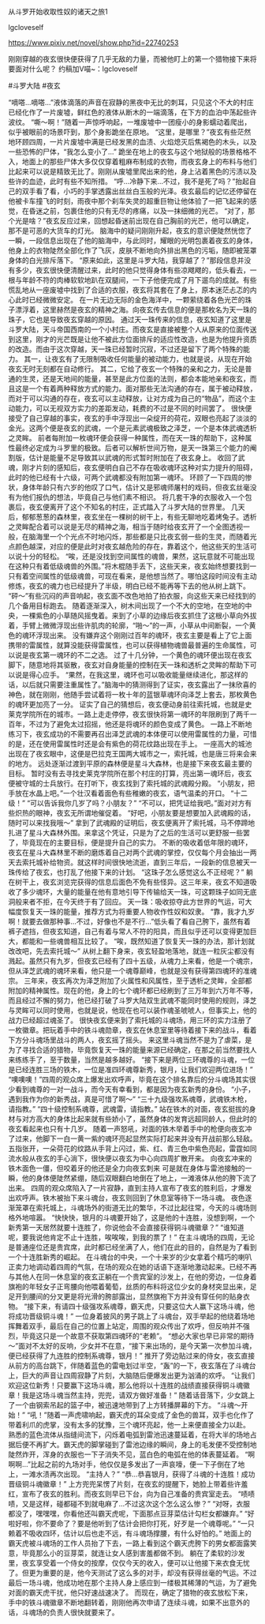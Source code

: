 从斗罗开始收取性奴的诸天之旅1

lgcloveself

https://www.pixiv.net/novel/show.php?id=22740253

刚刚穿越的夜玄很快便获得了几乎无敌的力量，而被他盯上的第一个猎物接下来将要面对什么呢？
约稿加V喵~：lgcloveself

#斗罗大陆
#夜玄


“嘀嗒…嘀嗒…”液体滴落的声音在寂静的黑夜中无比的刺耳，只见这个不大的村庄已经化作了一片废墟，鲜红色的液体从断木的一端滴落，在下方的血泊中荡起些许波纹。
    “嘶～啊！”随着一声惊呼响起，一堆废墟中一团瘦小的身影蠕动着爬出，似乎被眼前的场景吓到，那个身影跪坐在原地。
    “这里，是哪里？”夜玄有些茫然地环顾四周，一片片废墟中满是已经发黑的血渍、火焰熄灭后焦褐色的木头，以及一些恐怖的尸体，“我怎么变小了…”
    跪坐在地上的夜玄与这个地狱般的场景格格不入，地面上的那些尸体大多仅仅穿着粗麻布制成的衣物，而夜玄身上的布料与他们比起来可以说是精致无比了。刚刚从废墟里爬出来的他，身上沾着黑色的污渍以及些许的血迹，此时有些不知所措。
    “呼…冷静下来…不过，我不是死了吗？”抬起自己的双手看了看，小巧的手掌透露出丝丝白玉般的光泽。夜玄最后的记忆还停留在他被卡车撞飞的时刻，雨夜中那个刹车失灵的超重巨物让他体验了一把飞起来的感觉，在昏迷之前，包裹住他的只有无尽的疼痛，以及一抹细微的光芒。
    “对了，那个光是啥？”夜玄反应过来，回想起昏迷前出现在自己胸前的光芒，他可以确定，那不是可恶的大货车的灯光。
    脑海中的疑问刚刚升起，夜玄的意识便陡然恍惚了一瞬，一段信息出现在了他的脑海中，与此同时，耀眼的光明包裹着夜玄的身体，他身上的衣物陡然全部化作了飞灰，皮肤不断地向外排出黑色的污垢，随即被笼罩身体的白光排斥落下。
    “原来如此，这里是斗罗大陆，我穿越了？”那段信息并没有多少，夜玄很快便清醒过来，此时的他只觉得身体有些凉飕飕的，低头看去，一根与年龄不符的肉棒软软地趴在双腿间，一下子他便完成了月下遛鸟的成就。有些慌乱地从一座废墟中找到了合适的衣服，夜玄将其套在了身上，原本迷茫忐忑的内心此时已经微微安定。
    在一片无边无际的金色海洋中，一颗萦绕着各色光芒的珠子漂浮着，这里赫然是夜玄的精神之海。向夜玄传去信息的便是那枚名为天一珠的珠子，它也是导致夜玄穿越的原因。
    通过天一珠传来的信息，夜玄知道了这里是斗罗大陆，天斗帝国西南的一个小村庄。而夜玄是直接被整个人从原来的位面传送到这里，刚才的光芒既是让他不被此方位面排斥的适应性改造，也是为他提升资质的改造。而由于这次穿越，天一珠已经暂时沉寂，不过还是留下了两个特殊的能力。
    其一，让夜玄有了无限制吸收任何能量的被动能力，也就是说，从现在开始夜玄无时无刻都在自动修行。
    其二，它给了夜玄一个特殊的亲和之力，无论是普通的生灵，还是天地间的能量，甚至是此方位面的法则，都会本能地亲和夜玄，而且这是一个有着两种释放方式的能力。面对那些无法沟通的存在，属于被动释放，而对于可以沟通的存在，夜玄可以主动释放，让对方成为自己的“物品”，而这个主动能力，可以无视双方实力的差距发动，耗费的不过是不同的时间罢了。
    很快便接受了自己穿越的事实，夜玄的手中浮现出一朵绽开的荷花，双眼也亮起了淡淡的金光。这两个便是夜玄的武魂，一个是元素武魂极致之泽芝，一个是本体武魂透析之灵眸。
    前者每附加一枚魂环便会获得一种属性，而在天一珠的帮助下，这种属性最终必定成为斗罗里的极致。后者可以解析世间万物，是天一珠第三个能力的阉割版，估计是能量不足导致其以武魂的形式暂时附加在了夜玄身上。
    收回了武魂，刚才片刻的感知后，夜玄便明白自己不存在吸收魂环这种对实力提升的阻碍，此时的他已经有十六级，可两个武魂都没有附加第一魂环。
    环顾了一下四周的惨状，身体年龄只有六岁的他叹了口气，估计又是邪魂师屠村的戏码，但夜玄丝毫没有为他们报仇的想法，毕竟自己与他们素不相识。
    将几套干净的衣服收入一个包裹后，夜玄便离开了这个不知名的村庄，正式踏入了斗罗大陆的世界里。
    几天后，郁郁葱葱的森林里，夜玄坐在一棵树的树干上，有些无聊地吃着烤兔子。透析之灵眸配合着可以说是无尽的精神之海，相当于随时给夜玄开了一个全图透视一般，在脑海里一个个光点不时地闪烁，那些都是只比夜玄弱一些的生灵，而随着光点颜色越深，对应的便是此时对夜玄越危险的存在，靠着这个，他这些天的生活可以说十分的轻松。
    “唉，还是没找到空间属性的魂兽，果然，这玩意就不可能出现在这种只有着低级魂兽的外围。”将木棍随手丢下，这些天来，夜玄始终想要找到一只有着空间属性的低级魂兽，可现在看来，是他想当然了。哪怕这段时间没有主动修炼，夜玄的魂力也已经提升了半级，明白已经不能再等下去的他从树上跳下。
    “砰～”有些沉闷的声音响起，夜玄面不改色地拍了拍衣服，向这些天来已经找到的几个备用目标跑去。
    随着逐渐深入，树木间出现了一个不大的空地，在空地的中央，一棵紫色的小草随风摇曳着。来到了小草的边缘后夜玄抓住了这根小草向外拔着，手臂上微微浮现出些许肌肉的轮廓，“啪～”的一声，小草从中间断裂，一个黄色的魂环浮现出来。
    没有嫌弃这个刚刚过百年的魂环，夜玄主要是看上了它上面携带的雷属性，就算没能获得雷属性，也可以获得植物魂兽最普遍的生命属性，可以说是夜玄第一魂环的不二之选。
    过了十几分钟，一个黄色的魂环便出现在夜玄脚下，随意地将其驱散，夜玄对自身能量的控制在天一珠和透析之灵眸的帮助下可以说是得心应手。
    “果然，在我这里，魂环也可以吸收能量继续进化，那这样的话，以后就只需要注重属性了。”脑海中的猜测得到了证实，夜玄露出了一抹欣喜的神色，就在刚刚，他随手尝试着将一枚十年的蓝银草魂环向泽芝上套去，那枚黄色的魂环更加亮了一分。
    证实了自己的猜想后，夜玄便动身前往索托城，也就是史莱克学院所在的城市。一路上走走停停，夜玄很快将第一魂环的年限刷到了两千一百年，不过为了避免太过招摇，他还是将魂环的颜色变成了黄色。
    一路上不断地练习下，夜玄成功的不需要再召出泽芝武魂的本体便可以使用雷属性的力量，可惜的是，还在使用雷属性时还是会有紫色的荷花纹路出现在手上。
    一座高大的城池出现在了夜玄眼中，这便是巴拉克王国两大城市之一，索托城，也是唐三将来会来的地方。
    远处逐渐过渡到平原的森林便是星斗大森林，也是接下来夜玄最主要的目标。
    暂时没有去寻找史莱克学院所在那个村庄的打算，亮出第一魂环后，夜玄便被守城的士兵放行。在打听下，夜玄找到了索托城的武魂殿分殿。
    “小朋友，把手放在水晶上吧。”一个壮汉看着面色有些稚嫩的夜玄，语气温柔的开口。
    “十二级！”
    “可以告诉我你几岁了吗？小朋友？”
    “不可以，把凭证给我吧。”面对对方有些炽热的眼神，夜玄无所谓地催促着。
    “好吧，小朋友要是想要加入武魂殿的话，随时可以来找我哦～”
    拿到了武魂殿的证明后，夜玄便离开了索托城，马不停蹄地扎进了星斗大森林外围。来拿这个凭证，只是为了之后的生活可以更舒服一些罢了，毕竟现在的主要目标，便是提升自己的实力。
    不断的吸收着低年限的魂环，夜玄在星斗大森林里不断的磨炼着自己对两个武魂的掌控，仅仅每个月会抽出一两天去索托城补给物资。就这样时间很快地流逝，直到三年后，一段新的信息被天一珠传给了夜玄，也打乱了他接下来的计划。
    “这珠子怎么感觉这么不正经呢？”
    躺在树干上，夜玄浏览完获得的信息后面色不免有些怪异。这三年来，夜玄不知道吸收了多少魂环，大量的能量在他有意地引导下传输给天一珠，可这颗珠子如同无底洞般来者不拒，在今天终于有了回应。
    天一珠：吸收掠夺此方世界的气运，可大幅度恢复天一珠的能量，推荐方式为将重要人物收作性奴和奴隶。
    “靠，我才九岁啊！就要去做那种事…不过，好像也不是不行…”低头看了看自己胯下，虽然有着裤子遮挡，但夜玄知道，自己有着与常人不符的阳具，而且似乎还可以变得更加巨大，都能和一些魂兽相互比较了。
    “唉，既然知道了恢复天一珠的办法，那计划就改改吧，先去索托城～”
    从树上翻下身来，夜玄轻盈地落地，就连一粒灰尘都没有溅起。虽然只有九岁，但夜玄已经有了四十五级，从魂力上来看，他是一个魂宗，但从泽芝武魂的魂环来看，他只是一个魂尊巅峰，也就是没有获得第四魂环的准魂宗。
    三年来，夜玄再次为泽芝附加了火属性和风属性，至于透析之灵眸，全部都附加的精神属性。现在的他，身上的七个魂环都已经刷到了三万年到六万年不等，而且经过不懈的努力，他已经打破了斗罗大陆双生武魂不能同时使用的规则，泽芝与灵眸可以同时使用，也就是说，他现在也可以装作魂圣唬唬人，但事实上，他的战力已经超过魂圣了。
    很快夜玄便来到了索托城的斗魂场，用三环的实力注册了一枚徽章。把玩着手中的铁斗魂勋章，夜玄在休息室里等待着接下来的战斗，看着下方分斗魂场里战斗的两人，夜玄摇了摇头。
    来这里斗魂当然不是为了虐菜，是为了寻找合适的猎物，毕竟恢复天一珠的能量来源已经确定，在那之前当然要找人来练练手了，至于数量，当然是越多越好。
    “接下来是两位三环魂尊的斗魂，一位是已经连胜三场的铁木，一位是准四环魂尊新秀，银月，让我们欢迎两位进场！”
    “噢噢噢！”四周的观众席上爆发出欢呼声，毕竟在这个排名靠后的分斗魂场其实很少看到魂尊的一对一战斗，而今天有幸看到，都是因为夜玄新秀的身份。
    “小子，遇到我作为你的新秀战，真是可惜了啊～”
    “三十九级强攻系魂尊，武魂铁木枪，请指教。”
    “四十级控制系魂尊，武魂雷，请指教。”
    站在铁木的对面，夜玄挺拔的身材与对方高大的身体比起来就有些娇小了，虽然身体的发育远超同龄人，但此时的夜玄看起来也只有十几岁。
    随着一声怒吼，对面的铁木举着手中的枪便向夜玄冲了过来，他脚下一白一黄一紫的魂环亮起显然实际打起来并没有开战前那么轻敌。
    五指张开，一朵荷花的纹路从手背上闪过，紫、红、青三色中紫色亮起，雷霆如同流水般从夜玄的手心淌下，很快便以夜玄为中心向四周扩散开来。
    向夜玄冲来的铁木面色一僵，但咬着牙的他还是全力向夜玄刺来 可是就在身体与雷池接触的一瞬，他的身体便陡然紧绷，随后双眼翻白地倒在了地上，一滩液体从他的胯下流了出来。
    四周的观众席陷入了一片寂静，直到主持人宣布了夜玄的胜利后，才爆发出欢呼声。铁木被抬下来斗魂台，夜玄则回到了休息室等待下一场斗魂。
    夜色逐渐笼罩在索托城上，斗魂场外的街道无比的繁华，不过比起往常，今天的斗魂场则格外地喧嚣。
    “快快快，银月的斗魂要开始了，这是他的十连胜，没想到啊，一个新秀第一天居然就要十连胜了，你说他会不会直接获得铜斗魂徽章？”
    “谁知道呢，要我说他肯定不止十连胜，唉唉唉，到我的票了！”
    在主斗魂场的四周，无论是普通座位还是贵宾席，此时都已经坐满了人，他们在此的目的，自然是为了看到一个十连胜新秀的崛起。
    在斗魂台的中央，一个十来岁的少女拿着个精巧的喇叭正卖力地调动着四周的气氛，在场的观众在她的话语下逐渐地激动起来。已经不再与其他人在同一休息室的夜玄正躺在一个贵宾室的沙发上，在他的旁边，一位身着旗袍的年轻女子正弯腰向他喂着葡萄，丝质的布料将这位少女的身材突显出来，足足开到腰间的分叉更是将光滑的胯部露出，显然旗袍下方并没有穿任何的贴身衣物。
    “接下来，有请四十级强攻系魂尊，霸天虎，只要这位大人赢下这场斗魂，他将成功晋级铜斗魂！”
    一位身着披风的男子跳上了斗魂台，双手举起的他绕着场地挥舞着双手，最后在自己的位置上站定，周围的观众传出了欢呼，但反响并不强烈，毕竟这只是一个故意不获取第四魂环的“老赖”。
    “想必大家也早已非常的期待～”面对不太好的反响，少女并不在意，“接下来出场的，是今天第一次参加斗魂，便已经获得了九连胜的控制系魂尊，银月！”
    推开了旁边贴过来的侍女，夜玄直接从前方的高台跳下，伴随着蓝色的雷电划过半空，“轰”的一下，夜玄落在了斗魂台上，巨大的声音让四周寂静了片刻，大脑随后便爆发出更为汹涌的欢呼。
    “让我们欢迎这位新秀！只要赢下这场斗魂，那么他将以十连胜的战绩直接获得铜斗魂徽章！我是这场斗魂当然主持，兜兜，请双方做好准备！”
    随着话音落下，少女跳上了一个由钢索吊起的篮子中，被迅速地带到了上方转播屏幕的下方。
    “斗魂～开始！”
    “吼！”随着一声虎啸响起，霸天虎的耳朵变成了金色的兽耳，双手也化作了带着利爪的虎掌，没有太多的犹豫，三个魂环亮起，他一上来便直接全力以赴。
    熟悉的蓝色流体从指缝间流下，闪烁着电弧到雷池迅速蔓延着，在将大半的场地占据后便不再扩大。霸天虎的脚掌碰到了雷池边缘的瞬间，身上的毛发便不受控制地陡然炸开，浑身的衣服也一下子消失不见，蓝白色的电弧在他的体表蔓延着。
    “啊啊啊…”比起之前的九场对手，他仅仅是多发出了一声哀嚎，便一下子倒在了地上，一滩水渍再次出现。
    “主持人？”
    “恭…恭喜银月，获得了斗魂的十连胜！成功晋级铜斗魂徽章！”
    上方兜兜呆愣了片刻，在夜玄的提醒下，她脸上带着些许羞红，宣布了夜玄的胜利。而夜玄则早已下台，向为自己准备的贵宾室走去。
    “啧啧啧，又是这样，碰都碰不到就电麻了…不过这次这个怎么这么惨？”
    “对呀，衣服都没了，嘿嘿嘿，你看他还叫霸天虎呢，下面那点豆芽菜估计勾栏女都嫌弃。”
    “好啦好啦，你不要命了？要是他听到了估计会把你打死，好歹是一个魂尊呢。”
    “一只赖着不吸收四环，估计以后也走不远，有斗魂场撑腰，有什么好怕的。”
    地面上的霸天虎被斗魂场的工作人员抬了下去，一路上看到这个霸天虎胯下的男女都面露笑意，毕竟那么小的豆芽菜，就连让女人感到害羞都做不到。
    躺在了柔软的沙发里，夜玄享受着一个侍女的按摩，仅仅今天的收入，便可以让他接下来衣食无忧了。但更为重要的是，他今天测试了这么多的对手，却没有获得丝毫的气运。不过最后一场斗魂，他成功地在那个主持人身上感应到一缕极其稀薄的气运，为了避免对面的霸天虎干扰，他只好速战速决了。
    而现在，确定了猎物的夜玄放松下来，手中的铁斗魂徽章不断地翻转着，刚刚他再次申请了连续斗魂，如果不出意外的话，斗魂场的负责人很快就要来了。
    
